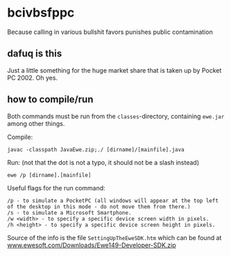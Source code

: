 bcivbsfppc
==========

Because calling in various bullshit favors punishes public contamination


dafuq is this
-------------
Just a little something for the huge market share that is taken up by Pocket PC 2002. Oh yes.


how to compile/run
------------------
Both commands must be run from the `classes`-directory, containing `ewe.jar` among other things.

Compile:

`javac -classpath JavaEwe.zip;./ [dirname]/[mainfile].java`

Run: (not that the dot is not a typo, it should not be a slash instead)

`ewe /p [dirname].[mainfile]` 

Useful flags for the run command:

    /p - to simulate a PocketPC (all windows will appear at the top left of the desktop in this mode - do not move them from there.)
    /s - to simulate a Microsoft Smartphone.
    /w <width> - to specify a specific device screen width in pixels.
    /h <height> - to specify a specific device screen height in pixels.
    
Source of the info is the file `SettingUpTheEweSDK.htm` which can be found at
www.ewesoft.com/Downloads/Ewe149-Developer-SDK.zip 

